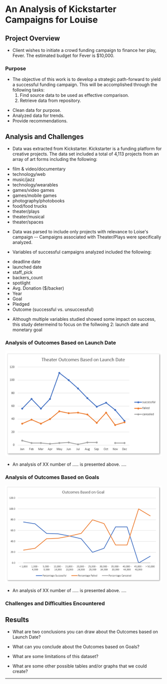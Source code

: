 # An Analysis of Kickstarter Campaigns for Louise

## Project Overview
- Client wishes to initiate a crowd funding campaign to finance her play, Fever. The estimated budget for Fever is $10,000.  

### Purpose
- The objective of this work is to develop a strategic path-forward to yield a successful funding campaign.  This will be accomplished through the following tasks:
     1. Find source data to be used as effective comparison.  
     2. Retrieve data from repository.
* Clean data for purpose. 
* Analyzed data for trends.  
* Provide recommendations.  

## Analysis and Challenges
- Data was extracted from Kickstarter.  Kickstarter is a funding platform for creative projects.  The data set included a total of 4,113 projects from an array of art forms including the following: 
* film & video/documentary
* technology/web
* music/jazz
* technology/wearables
* games/video games
* games/mobile games
* photography/photobooks
* food/food trucks
* theater/plays
* theater/musical
* theater/spaces

- Data was parsed to include only projects with relevance to Loise's campaign -- Campaigns associated with Theater/Plays were specifically analyzed.  

- Variables of successful campaigns analyzed included the following: 
* deadline date
* launched date
* staff_pick
* backers_count
* spotlight
* Avg. Donation ($/backer)
* Year
* Goal
* Pledged
* Outcome (successful vs. unsuccessful)

- Although multiple variables studied showed some impact on success, this study determeind to focus on the follwoing 2:  launch date and monetary goal


### Analysis of Outcomes Based on Launch Date

![Theater_Outcomes_vs_Launch.PNG](https://github.com/MikeHankinson/kickstarter-analysis/blob/master/Theater_Outcomes_vs_Launch.PNG)

- An analysis of XX number of ..... is presented above.  ....

### Analysis of Outcomes Based on Goals

![Outcomes_vs_Goals.PNG](https://github.com/MikeHankinson/kickstarter-analysis/blob/master/Outcomes_vs_Goals.PNG)

- An analysis of XX number of ..... is presented above.  ....

### Challenges and Difficulties Encountered

## Results

- What are two conclusions you can draw about the Outcomes based on Launch Date?

- What can you conclude about the Outcomes based on Goals?

- What are some limitations of this dataset?

- What are some other possible tables and/or graphs that we could create?






-----------------------------------------------------------------------------------------------------------
